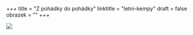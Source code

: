 +++
title = "Z pohádky do pohádky"
linktitle = "letni-kempy"
draft = false
obrazek = ""
+++

![](/assets/media/leto_kemp.jpg)
